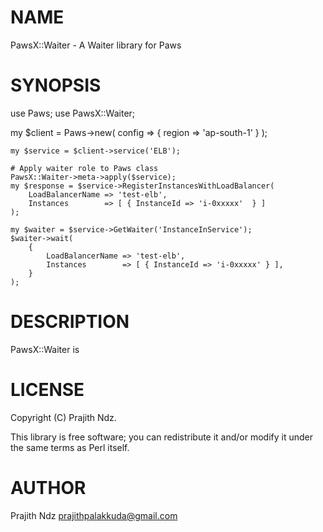 # NAME

PawsX::Waiter - A Waiter library for Paws

# SYNOPSIS

   use Paws;
   use PawsX::Waiter;

   my $client = Paws->new(
      config => {
          region      => 'ap-south-1'
       }
    );

    my $service = $client->service('ELB');

    # Apply waiter role to Paws class
    PawsX::Waiter->meta->apply($service);
    my $response = $service->RegisterInstancesWithLoadBalancer(
        LoadBalancerName => 'test-elb',
        Instances        => [ { InstanceId => 'i-0xxxxx'  } ]
    );

    my $waiter = $service->GetWaiter('InstanceInService');
    $waiter->wait(
        {
            LoadBalancerName => 'test-elb',
            Instances        => [ { InstanceId => 'i-0xxxxx' } ],
        }
    );
    

# DESCRIPTION

PawsX::Waiter is 

# LICENSE

Copyright (C) Prajith Ndz.

This library is free software; you can redistribute it and/or modify
it under the same terms as Perl itself.

# AUTHOR

Prajith Ndz <prajithpalakkuda@gmail.com>
